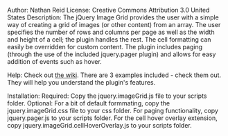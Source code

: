 ﻿Author: Nathan Reid
License: Creative Commons Attribution 3.0 United States
Description:
The jQuery Image Grid provides the user with a simple way of creating a grid of images (or other content) from an array.
The user specifies the number of rows and columns per page as well as the width and height of a cell; the plugin handles the rest.
The cell formatting can easily be overridden for custom content.
The plugin includes paging (through the use of the included jquery.pager plugin) and allows for easy addition of events such as hover.

Help:
Check out [the wiki](/nathantreid/jquery.imageGrid/wiki).
There are 3 examples included - check them out. They will help you understand the plugin's features.

Installation: 
Required: Copy the jquery.imageGrid.js file to your scripts folder.
Optional: 
	For a bit of default formmating, copy the jquery.imageGrid.css file to your css folder.
	For paging functionality, copy jquery.pager.js to your scripts folder.
	For the cell hover overlay extension, copy jquery.imageGrid.cellHoverOverlay.js to your scripts folder.


